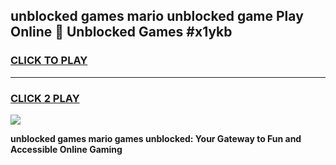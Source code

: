 
## unblocked games mario unblocked game Play Online 👋 Unblocked Games #x1ykb
<h3>
<a href="https://premium.freeplayer.one?title=unblocked_games_mario&ref=21F">CLICK TO PLAY</a></h3>
<hr>

<h3>
<a href="https://premium.freeplayer.one?title=unblocked_games_mario&ref=21F">CLICK 2 PLAY</a>
  
</h3>

<a href="https://premium.freeplayer.one?title=unblocked_games_mario&ref=21F/"><img src="https://clearcache.store/games.png"></a>


**unblocked games mario games unblocked: Your Gateway to Fun and Accessible Online Gaming**
